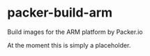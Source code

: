 # packer-build-arm
Build images for the ARM platform by Packer.io

At the moment this is simply a placeholder.
